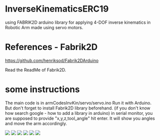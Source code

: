 # InverseKinematicsERC19
using FABRIK2D arduino library for applying 4-DOF inverse kinematics in Robotic Arm made using servo motors.
# References - Fabrik2D
https://github.com/henriksod/Fabrik2DArduino

Read the ReadMe of Fabrik2D.
# some instructions
The main code is in armCodesInvKin/servo/servo.ino Run it with Arduino.
But don't forget to install Fabrik2D library beforehand. (if you don't know how search google - how to add a library in arduino)
in serial monitor, you are supposed to provide "x,y,z,tool_angle" hit enter. It will show you angles and move the arm accordingly.

![](https://github.com/iut-160041010/InverseKinematicsERC19/blob/master/Applying%20Inverse%20Kinematics/Slide2.JPG)
![](https://github.com/iut-160041010/InverseKinematicsERC19/blob/master/Applying%20Inverse%20Kinematics/Slide3.JPG)
![](https://github.com/iut-160041010/InverseKinematicsERC19/blob/master/Applying%20Inverse%20Kinematics/Slide4.JPG)
![](https://github.com/iut-160041010/InverseKinematicsERC19/blob/master/Applying%20Inverse%20Kinematics/Slide5.JPG)
![](https://github.com/iut-160041010/InverseKinematicsERC19/blob/master/Applying%20Inverse%20Kinematics/Slide6.JPG)
![](https://github.com/iut-160041010/InverseKinematicsERC19/blob/master/Applying%20Inverse%20Kinematics/Slide7.JPG)

